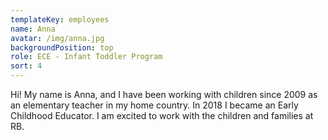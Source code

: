 ```yaml
---
templateKey: employees
name: Anna
avatar: /img/anna.jpg
backgroundPosition: top
role: ECE - Infant Toddler Program
sort: 4
---
```

 Hi! My name is Anna, and I have been working with children since 2009 as an elementary teacher in my home country. In 2018 I became an Early Childhood Educator. I am excited to work with the children and families at RB.
